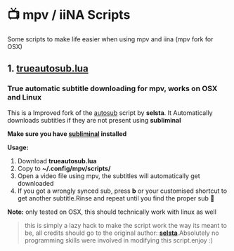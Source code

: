 # 📺 mpv / iiNA Scripts
Some scripts to make life easier when using mpv and iina (mpv fork for OSX) 

## 1. [trueautosub.lua](https://github.com/fullmetalsheep/mpv-iina-scripts/blob/master/trueautosub.lua)
### True automatic subtitle downloading for mpv, works on OSX and Linux
This is a Improved fork of the [autosub](https://gist.github.com/selsta/ce3fb37e775dbd15c698) script by **selsta**. It Automatically downloads subtitles if they are not present using **subliminal**

**Make sure you have [subliminal](https://github.com/Diaoul/subliminal) installed**

****Usage:****

1. Download **trueautosub.lua**
2. Copy to **~/.config/mpv/scripts/**
3. Open a video file using mpv, the subtitles will automatically get downloaded
4. If you got a wrongly synced sub, press **b**  or your customised shortcut to get another subtitle.Rinse and repeat until you find the proper sub :tada: 

**Note:** only tested on OSX, this should technically work with linux as well

> this is simply a lazy hack to make the script work the way its meant to be, all credits should go to the original author: [**selsta**](https://gist.github.com/selsta/ce3fb37e775dbd15c698).Absolutely no programming skills were involved in modifying this script.enjoy :)
